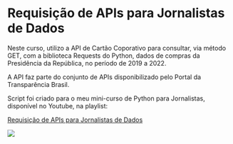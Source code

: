 <h1> Requisição de APIs para Jornalistas de Dados </h1>
<p>Neste curso, utilizo a API de Cartão Coporativo para consultar, via método GET, com a biblioteca Requests do Python, dados de compras da Presidência da República, no período de 2019 a 2022.</p>
<p> A API faz parte do conjunto de APIs disponibilizado pelo Portal da Transparência Brasil.</p>
<p> Script foi criado para o meu mini-curso de Python para Jornalistas, disponível no Youtube, na playlist:</p>

<a href="https://www.youtube.com/playlist?list=PLBALgsLnZfFJsA5kftNb-j8dWjUMxTOOu">Requisição de APIs para Jornalistas de Dados</a>

<img src="https://i.imgur.com/Y1bHeD6.jpeg">
